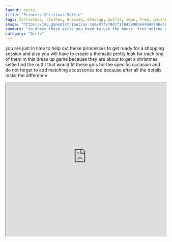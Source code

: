 ```yaml
---
layout: posts
title: "Princess Christmas Selfie"
tags: [christmas, clothes, dresses, dressup, outfit, xmas, free, online, games, oyna, game, free, games, play, play, games]
image: "https://img.gamedistribution.com/87fe70dcf176458989e6494a7bbe5854.jpg"
summary: "to dress these girls you have to use the mouse  free online games oyna game free games play play games"
category: "Girls"
---
```


you are just in time to help out these princesses to get ready for a shopping session and also you will have to create a thematic pretty look for each one of them in this dress up game because they are about to get a christmas selfie find the outfit that would fit these girls for the specific occasion and do not forget to add matching accessories too because after all the details make the difference

<iframe width="100%" height="480px;" src="https://html5.gamedistribution.com/87fe70dcf176458989e6494a7bbe5854/"></iframe>